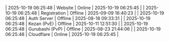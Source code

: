 | 2025-10-19 06:25:48 | Website | Online | 2025-10-19 06:25:45 |
| 2025-10-19 06:25:48 | Registration | Offline | 2025-09-09 16:40:23 |
| 2025-10-19 06:25:48 | Auth Server | Offline | 2025-08-18 09:33:31 |
| 2025-10-19 06:25:48 | Kezan (PvE) | Offline | 2025-10-11 12:51:30 |
| 2025-10-19 06:25:48 | Gurubashi (PvP) | Offline | 2025-08-23 21:44:06 |
| 2025-10-19 06:25:48 | Cloudflare | Online | 2025-10-19 06:25:45 |
